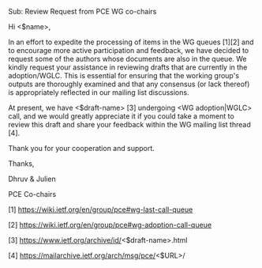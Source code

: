 Sub: Review Request from PCE WG co-chairs

Hi <$name>,

In an effort to expedite the processing of items in the WG queues [1][2] and to encourage more active participation and feedback, we have decided to request some of the authors whose documents are also in the queue. We kindly request your assistance in reviewing drafts that are currently in the adoption/WGLC. This is essential for ensuring that the working group's outputs are thoroughly examined and that any consensus (or lack thereof) is appropriately reflected in our mailing list discussions.

At present, we have <$draft-name> [3] undergoing <WG adoption|WGLC> call, and we would greatly appreciate it if you could take a moment to review this draft and share your feedback within the WG mailing list thread [4].

Thank you for your cooperation and support.

Thanks,

Dhruv & Julien

PCE Co-chairs

[1] https://wiki.ietf.org/en/group/pce#wg-last-call-queue

[2] https://wiki.ietf.org/en/group/pce#wg-adoption-call-queue

[3]  https://www.ietf.org/archive/id/<$draft-name>.html

[4]  https://mailarchive.ietf.org/arch/msg/pce/<$URL>/
